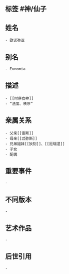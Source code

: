 ## 标签  #神/仙子
## 姓名
	- 欧诺弥亚
## 别名
	- Eunomia
## 描述
	- [[时序女神]]
	- “法度、秩序”
## 亲属关系
	- 父亲[[宙斯]]
	- 母亲[[忒弥斯]]
	- 兄弟姐妹[[狄刻]]、[[厄瑞涅]]
	- 子女
	- 配偶
## 重要事件
	-
## 不同版本
	-
## 艺术作品
	-
## 后世引用
	-
